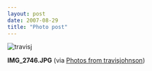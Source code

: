 ```yaml
---
layout: post
date: 2007-08-29
title: "Photo post"
---
```

![travisj](/images/137af6297c31e6a06592730b27f21e42815b2b0f2e1ec7d877941095bffb0820.jpg)

<b>IMG_2746.JPG</b> (via <a href="http://www.flickr.com/photos/travisjohnson/1263026534/">Photos from travisjohnson</a>)